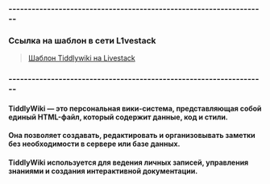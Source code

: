 ### -------------------------------------------------------------------
### Ссылка на шаблон в сети L1vestack
> [Шаблон Tiddlywiki на Livestack](https://console.l1vestack.ru/template/tiddlywiki)

### -------------------------------------------------------------------

#### TiddlyWiki — это персональная вики-система, представляющая собой единый HTML-файл, который содержит данные, код и стили.
#### Она позволяет создавать, редактировать и организовывать заметки без необходимости в сервере или базе данных.
#### TiddlyWiki используется для ведения личных записей, управления знаниями и создания интерактивной документации.